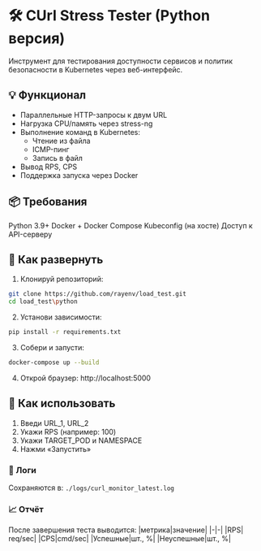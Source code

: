# 🛠 CUrl Stress Tester (Python версия)
Инструмент для тестирования доступности сервисов и политик безопасности в Kubernetes через веб-интерфейс.

## 💡 Функционал
- Параллельные HTTP-запросы к двум URL
- Нагрузка CPU/память через stress-ng
- Выполнение команд в Kubernetes:
    - Чтение из файла
    - ICMP-пинг
    - Запись в файл
- Вывод RPS, CPS
- Поддержка запуска через Docker

## 📦 Требования
Python 3.9+
Docker + Docker Compose
Kubeconfig (на хосте)
Доступ к API-серверу

## 🚀 Как развернуть
1. Клонируй репозиторий:
```bash
git clone https://github.com/rayenv/load_test.git 
cd load_test\python
```
2. Установи зависимости:
```bash
pip install -r requirements.txt
```
3. Собери и запусти:
```bash
docker-compose up --build
```
4. Открой браузер:
http://localhost:5000

## 🧪 Как использовать
1. Введи URL_1, URL_2
2. Укажи RPS (например: 100)
3. Укажи TARGET_POD и NAMESPACE
4. Нажми «Запустить»

### 📁 Логи
Сохраняются в:
```./logs/curl_monitor_latest.log```

### 📈 Отчёт
После завершения теста выводится:
|метрика|значение|
|-|-|
|RPS| req/sec|
|CPS|cmd/sec|
|Успешные|шт., %|
|Неуспешные|шт., %|